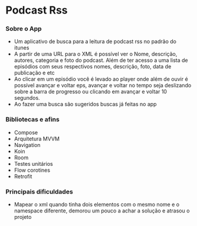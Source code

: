 # Podcast Rss

### Sobre o App

- Um aplicativo de busca para a leitura de podcast rss no padrão do itunes
- A partir de uma URL para o XML é possível ver o Nome, descrição, autores, categoria e foto do podcast. Além de ter acesso a uma lista de episódios com seus respectivos nomes, descrição, foto, data de publicação e etc
- Ao clicar em um episódio você é levado ao player onde além de ouvir é possível avançar e voltar eps, avançar e voltar no tempo seja deslizando sobre a barra de progresso ou clicando em avançar e voltar 10 segundos.
- Ao fazer uma busca são sugeridos buscas já feitas no app

### Bibliotecas e afins

- Compose
- Arquitetura MVVM
- Navigation
- Koin
- Room
- Testes unitários
- Flow corotines
- Retrofit

### Principais dificuldades
- Mapear o xml quando tinha dois elementos com o mesmo nome e o namespace diferente, demorou um pouco a achar a solução e atrasou o projeto
